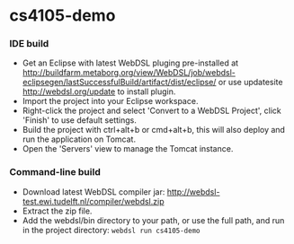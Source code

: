 # cs4105-demo

### IDE build

- Get an Eclipse with latest WebDSL pluging pre-installed at
http://buildfarm.metaborg.org/view/WebDSL/job/webdsl-eclipsegen/lastSuccessfulBuild/artifact/dist/eclipse/ or use updatesite http://webdsl.org/update to install plugin.
- Import the project into your Eclipse workspace.
- Right-click the project and select 'Convert to a WebDSL Project', click 'Finish' to use default settings.
- Build the project with ctrl+alt+b or cmd+alt+b, this will also deploy and run the application on Tomcat.
- Open the 'Servers' view to manage the Tomcat instance.

### Command-line build

- Download latest WebDSL compiler jar: http://webdsl-test.ewi.tudelft.nl/compiler/webdsl.zip
- Extract the zip file. 
- Add the webdsl/bin directory to your path, or use the full path, and run in the project directory:
`webdsl run cs4105-demo`